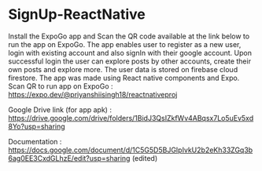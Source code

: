# SignUp-ReactNative
Install the ExpoGo app and Scan the QR code available at the link below to run the app on ExpoGo. The app enables user to register as a new user, login with existing account and also signIn with their google account. Upon successful login the user can explore posts by other accounts, create their own posts and explore more. The user data is stored on firebase cloud firestore. The app was made using React native components and Expo.
Scan QR to run app on ExpoGo : https://expo.dev/@priyanshiisingh18/reactnativeproj

Google Drive link (for app apk) : https://drive.google.com/drive/folders/1BidJ3QsIZkfWv4ABqsx7Lo5uEv5xd8Yo?usp=sharing

Documentation : https://docs.google.com/document/d/1C5G5D5BJGIpIvkU2b2eKh33ZGq3b6ag0EE3CxdGLhzE/edit?usp=sharing (edited) 

